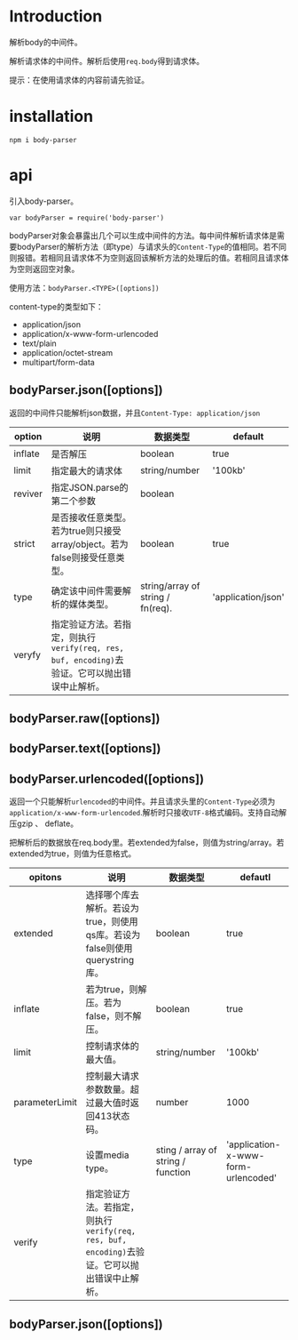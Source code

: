 # Introduction

解析body的中间件。

解析请求体的中间件。解析后使用`req.body`得到请求体。

提示：在使用请求体的内容前请先验证。

# installation

`npm i body-parser`

# api

引入body-parser。

`var bodyParser = require('body-parser')`

bodyParser对象会暴露出几个可以生成中间件的方法。每中间件解析请求体是需要bodyParser的解析方法（即type）与请求头的`Content-Type`的值相同。若不同则报错。若相同且请求体不为空则返回该解析方法的处理后的值。若相同且请求体为空则返回空对象。

使用方法：`bodyParser.<TYPE>([options])`

content-type的类型如下：

- application/json
- application/x-www-form-urlencoded
- text/plain
- application/octet-stream
- multipart/form-data

## bodyParser.json([options])

返回的中间件只能解析json数据，并且`Content-Type: application/json`

| option  | 说明                                                         | 数据类型                          | default            |
| ------- | ------------------------------------------------------------ | --------------------------------- | ------------------ |
| inflate | 是否解压                                                     | boolean                           | true               |
| limit   | 指定最大的请求体                                             | string/number                     | '100kb'            |
| reviver | 指定JSON.parse的第二个参数                                   | boolean                           |                    |
| strict  | 是否接收任意类型。若为true则只接受array/object。若为false则接受任意类型。 | boolean                           | true               |
| type    | 确定该中间件需要解析的媒体类型。                             | string/array of string / fn(req). | 'application/json' |
| veryfy  | 指定验证方法。若指定，则执行`verify(req, res, buf, encoding)`去验证。它可以抛出错误中止解析。 |                                   |                    |



## bodyParser.raw([options])
## bodyParser.text([options])
## bodyParser.urlencoded([options])

返回一个只能解析`urlencoded`的中间件。并且请求头里的`Content-Type`必须为`application/x-www-form-urlencoded`.解析时只接收`UTF-8`格式编码。支持自动解压gzip 、 deflate。

把解析后的数据放在req.body里。若extended为false，则值为string/array。若extended为true，则值为任意格式。

| opitons        | 说明                                                         | 数据类型                           | defautl                             |
| -------------- | ------------------------------------------------------------ | ---------------------------------- | ----------------------------------- |
| extended       | 选择哪个库去解析。若设为true，则使用qs库。若设为false则使用querystring库。 | boolean                            | true                                |
| inflate        | 若为true，则解压。若为false，则不解压。                      | boolean                            | true                                |
| limit          | 控制请求体的最大值。                                         | string/number                      | '100kb'                             |
| parameterLimit | 控制最大请求参数数量。超过最大值时返回413状态码。            | number                             | 1000                                |
| type           | 设置media type。                                             | sting / array of string / function | 'application-x-www-form-urlencoded' |
| verify         | 指定验证方法。若指定，则执行`verify(req, res, buf, encoding)`去验证。它可以抛出错误中止解析。 |                                    |                                     |

## bodyParser.json([options])
